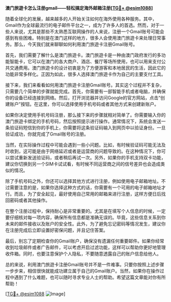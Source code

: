 **澳门旅遊卡怎么注册gmail——轻松搞定海外邮箱注册[[TG💪+ @esim1088](https://t.me/s/esim1088)]**

随着全球化的发展，越来越多的人开始关注如何在海外使用各种服务。其中，Gmail作为全球最流行的电子邮件平台之一，成为了许多人的首选。然而，对于一些人来说，尤其是那些不太熟悉互联网操作的人来说，注册一个Gmail账号可能会感到有些困难。特别是在澳门这样的地方，很多人会使用澳门旅遊卡来处理日常事务。那么，今天我们就来聊聊如何利用澳门旅遊卡注册Gmail账号。

首先，我们需要了解什么是澳门旅遊卡。澳门旅遊卡是一种由澳门政府发行的多功能智能卡，它可以在澳门的各大商户、酒店、餐厅等场所使用，也可以用来支付公共交通费用。澳门旅遊卡的设计初衷是为了方便游客和本地居民的生活，因此它的功能非常多样化。正因为如此，很多人选择澳门旅遊卡作为自己的主要支付工具。

接下来，我们来看看如何用澳门旅遊卡注册Gmail账号。其实这个过程并不复杂，只需要几个简单的步骤就能完成。首先，你需要有一部智能手机或者电脑，并确保你的设备已经连接到网络。然后，打开浏览器并访问Google的官方网站，点击“创建账户”按钮。在这里，你可以选择使用手机号码或者其他方式来创建新账户。

如果你决定使用手机号码注册，那么接下来的步骤就相对简单了。你需要输入你的澳门旅遊卡绑定的手机号码，然后按照提示进行操作。通常情况下，系统会发送一条验证码短信到你的手机上，你需要将这条验证码输入到网页中以验证身份。一旦验证成功，你就完成了Gmail账号的注册。

当然，在实际操作过程中可能会遇到一些小问题。比如，有时候验证码可能无法及时收到，这可能是由于网络延迟或者是运营商的问题导致的。在这种情况下，你可以尝试重新发送验证码，或者稍后再试一次。另外，如果你的手机支持双卡功能，建议你切换到另一个SIM卡试试看，有时候不同运营商之间的信号差异也会造成类似的情况。

除了手机号码之外，你还可以选择其他方式进行注册，例如使用电子邮箱地址。不过需要注意的是，如果你选择这种方式的话，你需要有一个可用的电子邮箱地址才行。而且，为了安全起见，最好使用自己常用的邮箱来进行注册，这样方便日后找回密码或者其他操作。

在整个注册过程中，保持耐心是非常重要的。尤其是在填写个人信息的时候，一定要仔细核对每一项内容，确保所有信息都是准确无误的。毕竟，这些信息关系到你未来的邮件接收以及账户的安全性。此外，为了避免忘记密码等情况发生，建议你在注册完成后立即设置好密保问题，并且记住答案。

最后，别忘了定期检查你的Gmail账户，确保没有遗漏任何重要邮件。如果你经常收到垃圾邮件或者广告邮件，可以考虑开启过滤功能，这样可以帮助你更好地管理收件箱。同时，也要注意保护个人隐私，不要随意透露自己的账户信息给他人。

总的来说，利用澳门旅遊卡注册Gmail账号并不是一件难事。只要你按照上述步骤一步步来，相信很快就能成功建立属于自己的Gmail账户。当然，如果你在操作过程中遇到了什么难题，也可以随时寻求专业人士的帮助。希望这篇文章能对你有所帮助！

[[TG💪+ @esim1088](https://t.me/s/esim1088) ![Image](https://i.postimg.cc/4NQfJmqS/Snipaste-2025-05-13-00-14-12.png)]